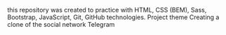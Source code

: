 this repository was created to practice with HTML, CSS (BEM), Sass, Bootstrap, JavaScript, Git, GitHub technologies. Project theme Creating a clone of the social network Telegram
